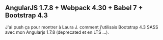 ## AngularJS 1.7.8 + Webpack 4.30 + Babel 7 + Bootstrap 4.3

J'ai push ça pour montrer à Laura J. comment j'utilisais Bootstrap 4.3 SASS avec mon Angularjs 1.7.8 (deprecated et en LTS ...).
